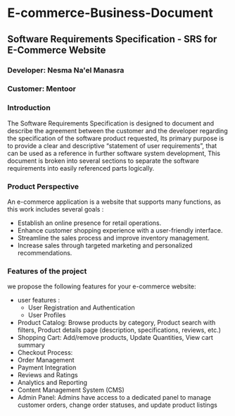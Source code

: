 # E-commerce-Business-Document
## Software Requirements Specification  - SRS for E-Commerce Website
### Developer: Nesma Na'el Manasra 
### Customer: Mentoor 

### Introduction 
The Software Requirements Specification is designed to document and describe the agreement between the customer and the developer regarding the specification of the software product requested, Its primary purpose is to provide a clear and descriptive “statement of user requirements”, that can be used as a reference in further software system development, This document is broken into several sections to separate the software requirements into easily referenced parts logically.

### Product Perspective 
An e-commerce application is a website that supports many functions, as this work includes several goals :
 - Establish an online presence for retail operations.
 - Enhance customer shopping experience with a user-friendly interface.
 - Streamline the sales process and improve inventory management.
 - Increase sales through targeted marketing and personalized recommendations.

### Features of the project 
we propose the following features for your e-commerce website:
- user features :
   - User Registration and Authentication
   - User Profiles
- Product Catalog:  Browse products by category, Product search with filters, Product details page (description, specifications, reviews, etc.)
- Shopping Cart:  Add/remove products, Update Quantities, View cart summary
- Checkout Process:
- Order Management
- Payment Integration
- Reviews and Ratings
- Analytics and Reporting
- Content Management System (CMS)
- Admin Panel: Admins have access to a dedicated panel to manage customer orders, change order statuses, and update product listings

